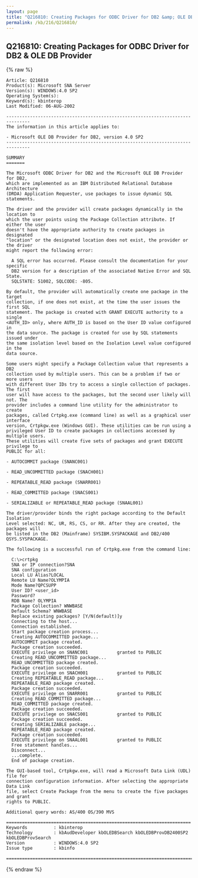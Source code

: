 ```yaml
---
layout: page
title: "Q216810: Creating Packages for ODBC Driver for DB2 &amp; OLE DB Provider"
permalink: /kb/216/Q216810/
---
```


## Q216810: Creating Packages for ODBC Driver for DB2 &amp; OLE DB Provider

{% raw %}

	Article: Q216810
	Product(s): Microsoft SNA Server
	Version(s): WINDOWS:4.0 SP2
	Operating System(s): 
	Keyword(s): kbinterop
	Last Modified: 06-AUG-2002
	
	-------------------------------------------------------------------------------
	The information in this article applies to:
	
	- Microsoft OLE DB Provider for DB2, version 4.0 SP2 
	-------------------------------------------------------------------------------
	
	SUMMARY
	=======
	
	The Microsoft ODBC Driver for DB2 and the Microsoft OLE DB Provider for DB2,
	which are implemented as an IBM Distributed Relational Database Architecture
	(DRDA) Application Requester, use packages to issue dynamic SQL statements.
	
	The driver and the provider will create packages dynamically in the location to
	which the user points using the Package Collection attribute. If either the user
	doesn't have the appropriate authority to create packages in designated
	"location" or the designated location does not exist, the provider or the driver
	might report the following error:
	
	  A SQL error has occurred. Please consult the documentation for your specific
	  DB2 version for a description of the associated Native Error and SQL State.
	  SQLSTATE: 51002, SQLCODE: -805.
	
	By default, the provider will automatically create one package in the target
	collection, if one does not exist, at the time the user issues the first SQL
	statement. The package is created with GRANT EXECUTE authority to a single
	<AUTH_ID> only, where AUTH_ID is based on the User ID value configured in
	the data source. The package is created for use by SQL statements issued under
	the same isolation level based on the Isolation Level value configured in the
	data source.
	
	Some users might specify a Package Collection value that represents a DB2
	collection used by multiple users. This can be a problem if two or more users
	with different User IDs try to access a single collection of packages. The first
	user will have access to the packages, but the second user likely will not. The
	provider includes a command line utility for the administrator to create
	packages, called Crtpkg.exe (command line) as well as a graphical user interface
	version, Crtpkgw.exe (Windows GUI). These utilities can be run using a
	privileged User ID to create packages in collections accessed by multiple users.
	These utilities will create five sets of packages and grant EXECUTE privilege to
	PUBLIC for all:
	
	- AUTOCOMMIT package (SNANC001)
	
	- READ_UNCOMMITTED package (SNACH001)
	
	- REPEATABLE_READ package (SNARR001)
	
	- READ_COMMITTED package (SNACS001)
	
	- SERIALIZABLE or REPEATABLE_READ package (SNAAL001)
	
	The driver/provider binds the right package according to the Default Isolation
	Level selected: NC, UR, RS, CS, or RR. After they are created, the packages will
	be listed in the DB2 (Mainframe) SYSIBM.SYSPACKAGE and DB2/400 QSYS.SYSPACKAGE.
	
	The following is a successful run of Crtpkg.exe from the command line:
	
	  C:\>crtpkg
	  SNA or IP connection?SNA
	  SNA configuration
	  Local LU Alias?LOCAL
	  Remote LU Name?OLYMPIA
	  Mode Name?QPCSUPP
	  User ID? <user_id>
	  Password?
	  RDB Name? OLYMPIA
	  Package Collection? WNWBASE
	  Default Schema? WNWBASE
	  Replace existing packages? [Y/N(default)]y
	  Connecting to the host...
	  Connection established.
	  Start package creation process...
	  Creating AUTOCOMMITTED package...
	  AUTOCOMMIT package created.
	  Package creation succeeded.
	  EXECUTE privilege on SNANC001           granted to PUBLIC
	  Creating READ_UNCOMMITTED package...
	  READ_UNCOMMITTED package created.
	  Package creation succeeded.
	  EXECUTE privilege on SNACH001           granted to PUBLIC
	  Creating REPEATABLE_READ package...
	  REPEATABLE_READ package created.
	  Package creation succeeded.
	  EXECUTE privilege on SNARR001           granted to PUBLIC
	  Creating READ_COMMITTED package...
	  READ_COMMITTED package created.
	  Package creation succeeded.
	  EXECUTE privilege on SNACS001           granted to PUBLIC
	  Package creation succeeded.
	  Creating SERIALIZABLE package...
	  REPEATABLE_READ package created.
	  Package creation succeeded.
	  EXECUTE privilege on SNAAL001           granted to PUBLIC
	  Free statement handles...
	  Disconnect...
	  ...complete.
	  End of package creation.
	
	The GUI-based tool, Crtpkgw.exe, will read a Microsoft Data Link (UDL) file for
	connection configuration information. After selecting the appropriate Data Link
	file, select Create Package from the menu to create the five packages and grant
	rights to PUBLIC.
	
	Additional query words: AS/400 OS/390 MVS
	
	======================================================================
	Keywords          : kbinterop 
	Technology        : kbAudDeveloper kbOLEDBSearch kbOLEDBProvDB2400SP2 kbOLEDBProvSearch
	Version           : WINDOWS:4.0 SP2
	Issue type        : kbinfo
	
	=============================================================================
	

{% endraw %}
